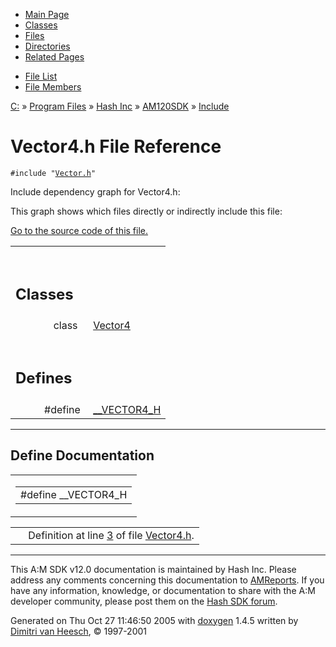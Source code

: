 <div class="tabs">

- [Main Page](index.md)
- [Classes](annotated.md)
- <span id="current">[Files](files.md)</span>
- [Directories](dirs.md)
- [Related Pages](pages.md)

</div>

<div class="tabs">

- [File List](files.md)
- [File Members](globals.md)

</div>

<div class="nav">

<a href="dir_C_3A_2F.md" class="el">C:</a> » <a href="dir_C_3A_2FProgram_20Files_2F.md" class="el">Program Files</a> » <a href="dir_C_3A_2FProgram_20Files_2FHash_20Inc_2F.md" class="el">Hash Inc</a> » <a href="dir_C_3A_2FProgram_20Files_2FHash_20Inc_2FAM120SDK_2F.md" class="el">AM120SDK</a> » <a href="dir_C_3A_2FProgram_20Files_2FHash_20Inc_2FAM120SDK_2FInclude_2F.md" class="el">Include</a>

</div>

# Vector4.h File Reference

`#include "`<a href="Vector_8h-source.md" class="el"><code>Vector.h</code></a>`"`  

Include dependency graph for Vector4.h:

<span class="image placeholder" original-image-src="Vector4_8h__incl.gif" original-image-title="" border="0" usemap="#C:/Program Files/Hash Inc/AM120SDK/Include/Vector4.h_map"></span>

This graph shows which files directly or indirectly include this file:

<span class="image placeholder" original-image-src="Vector4_8h__dep__incl.gif" original-image-title="" border="0" usemap="#C:/Program Files/Hash Inc/AM120SDK/Include/Vector4.hdep_map"></span>

[Go to the source code of this file.](Vector4_8h-source.md)

<table data-border="0" data-cellpadding="0" data-cellspacing="0">
<colgroup>
<col style="width: 50%" />
<col style="width: 50%" />
</colgroup>
<tbody>
<tr>
<td></td>
<td></td>
</tr>
<tr>
<td colspan="2"><br />
&#10;<h2 id="classes">Classes</h2></td>
</tr>
<tr>
<td class="memItemLeft" style="text-align: right;" data-nowrap="" data-valign="top">class  </td>
<td class="memItemRight" data-valign="bottom"><a href="classVector4.md" class="el">Vector4</a></td>
</tr>
<tr>
<td colspan="2"><br />
&#10;<h2 id="defines">Defines</h2></td>
</tr>
<tr>
<td class="memItemLeft" style="text-align: right;" data-nowrap="" data-valign="top">#define </td>
<td class="memItemRight" data-valign="bottom"><a href="Vector4_8h.md#a822d4ee60f9080157151dec603f51b6" class="el">__VECTOR4_H</a></td>
</tr>
</tbody>
</table>

------------------------------------------------------------------------

## Define Documentation

<span id="a822d4ee60f9080157151dec603f51b6" class="anchor"></span>

<table class="mdTable" data-cellpadding="2" data-cellspacing="0">
<colgroup>
<col style="width: 100%" />
</colgroup>
<tbody>
<tr>
<td class="mdRow"><table data-cellpadding="0" data-cellspacing="0" data-border="0">
<tbody>
<tr>
<td class="md" data-nowrap="" data-valign="top">#define __VECTOR4_H</td>
</tr>
</tbody>
</table></td>
</tr>
</tbody>
</table>

|  |  |
|----|----|
|   | Definition at line <a href="Vector4_8h-source.md#l00003" class="el">3</a> of file <a href="Vector4_8h-source.md" class="el">Vector4.h</a>. |

------------------------------------------------------------------------

<span class="small">This A:M SDK v12.0 documentation is maintained by Hash Inc. Please address any comments concerning this documentation to [AMReports](http://www.hash.com/reports). If you have any information, knowledge, or documentation to share with the A:M developer community, please post them on the [Hash SDK forum](http://www.hash.com/forums/index.php?showforum=11).</span>

Generated on Thu Oct 27 11:46:50 2005 with [<span class="image placeholder" original-image-src="doxygen.png" original-image-title="" height="45" width="100" align="middle" border="0">doxygen</span>](http://www.doxygen.org/index.html) 1.4.5 written by [Dimitri van Heesch](mailto:dimitri@stack.nl), © 1997-2001
